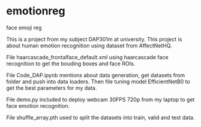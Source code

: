 # emotionreg
face emoji reg

Thís ís a project from my subject DAP301m at university. Thís project is about human emotion recognition using dataset from AffectNetHQ.

File haarcascade_frontalface_default.xml using haarcascade face recognition to get the bouding boxes and face ROIs.

File Code_DAP.ipynb mentions about data generation, get datasets from folder and push into data loaders. Then file tuning model EfficientNetB0 to get the best parameters for my data.

File demo.py included to deploy webcam 30FPS 720p from my laptop to get face emotion recognition.

File shuffle_array.pth used to split the datasets into train, valid and test data.
